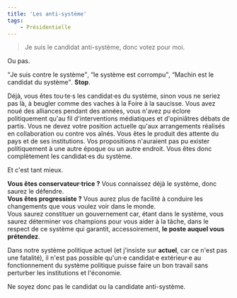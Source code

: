 ```yaml
---
title: 'Les anti-système'
tags:
    - Présidentielle
---
```


> Je suis le candidat anti-système, donc votez pour moi.

Ou pas.

<!-- more -->

<q>Je suis contre le système</q>, <q>le système est corrompu</q>, <q>Machin est
le candidat du système</q>. **Stop**.

Déjà, vous êtes tou·te·s les candidat·es du système, sinon vous ne seriez pas
là, à beugler comme des vaches à la Foire à la saucisse. Vous avez noué des
alliances pendant des années, vous n'avez pu éclore politiquement qu'au fil
d'interventions médiatiques et d'opiniâtres débats de partis. Vous ne devez
votre position actuelle qu'aux arrangements réalisés en collaboration ou contre
vos aînés. Vous êtes le produit des attente du pays et de ses institutions. Vos
propositions n'auraient pas pu exister politiquement à une autre époque ou un
autre endroit. Vous êtes donc complètement les candidat·es du système.

Et c'est tant mieux.

**Vous êtes conservateur·trice ?** Vous connaissez déjà le système, donc saurez
le défendre.  
**Vous êtes progressiste ?** Vous aurez plus de facilité à conduire les
changements que vous voulez voir dans le monde.  
Vous saurez constituer un gouvernement car, étant dans le système, vous saurez
déterminer vos champions pour vous aider à la tâche, dans le respect de ce
système qui garantit, accessoirement, **le poste auquel vous prétendez**.

Dans notre système politique actuel (et j'insiste sur **actuel**, car ce n'est
pas une fatalité), il n'est pas possible qu'un·e candidat·e extérieur·e au
fonctionnement du système politique puisse faire un bon travail sans perturber
les institutions et l'économie.

Ne soyez donc pas le candidat ou la candidate anti-système.
